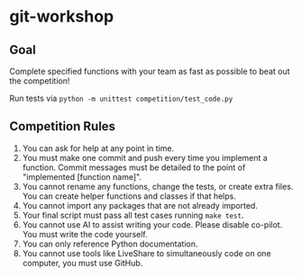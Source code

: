 # git-workshop
## Goal
Complete specified functions with your team as fast as possible to beat out the competition!

Run tests via `python -m unittest competition/test_code.py`

## Competition Rules
1. You can ask for help at any point in time.
2. You must make one commit and push every time you implement a function. Commit messages must be detailed to the point of "implemented [function name]".
3. You cannot rename any functions, change the tests, or create extra files. You can create helper functions and classes if that helps.
4. You cannot import any packages that are not already imported.
5. Your final script must pass all test cases running `make test`.
6. You cannot use AI to assist writing your code. Please disable co-pilot. You must write the code yourself.
7. You can only reference Python documentation.
8. You cannot use tools like LiveShare to simultaneously code on one computer, you must use GitHub.